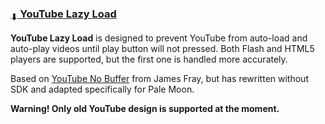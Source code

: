 ### [<sub>⬇</sub> YouTube Lazy Load](https://github.com/JustOff/youtube-lazy-load/releases)

**YouTube Lazy Load** is designed to prevent YouTube from auto-load and auto-play videos until play button will not pressed. Both Flash and HTML5 players are supported, but the first one is handled more accurately.

Based on [YouTube No Buffer](https://web.archive.org/web/20181003052656/https://addons.mozilla.org/en-US/firefox/addon/youtube-no-buffer/) from James Fray, but has rewritten without SDK and adapted specifically for Pale Moon.

**Warning! Only old YouTube design is supported at the moment.**
